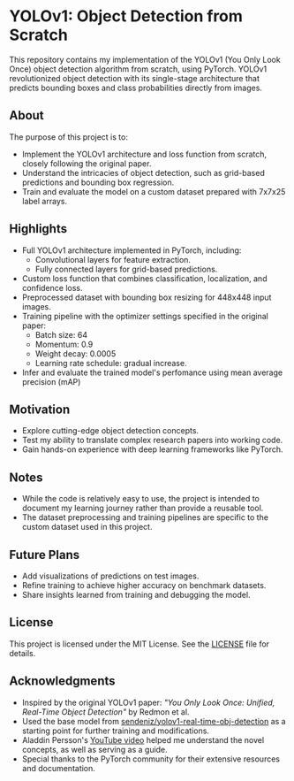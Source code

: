 # YOLOv1: Object Detection from Scratch

This repository contains my implementation of the YOLOv1 (You Only Look Once) object detection algorithm from scratch, using PyTorch. YOLOv1 revolutionized object detection with its single-stage architecture that predicts bounding boxes and class probabilities directly from images.

## About

The purpose of this project is to:
- Implement the YOLOv1 architecture and loss function from scratch, closely following the original paper.
- Understand the intricacies of object detection, such as grid-based predictions and bounding box regression.
- Train and evaluate the model on a custom dataset prepared with 7x7x25 label arrays.

## Highlights

- Full YOLOv1 architecture implemented in PyTorch, including:
  - Convolutional layers for feature extraction.
  - Fully connected layers for grid-based predictions.
- Custom loss function that combines classification, localization, and confidence loss.
- Preprocessed dataset with bounding box resizing for 448x448 input images.
- Training pipeline with the optimizer settings specified in the original paper:
  - Batch size: 64
  - Momentum: 0.9
  - Weight decay: 0.0005
  - Learning rate schedule: gradual increase.
- Infer and evaluate the trained model's perfomance using mean average precision (mAP)

## Motivation

- Explore cutting-edge object detection concepts.
- Test my ability to translate complex research papers into working code.
- Gain hands-on experience with deep learning frameworks like PyTorch.

## Notes

- While the code is relatively easy to use, the project is intended to document my learning journey rather than provide a reusable tool.
- The dataset preprocessing and training pipelines are specific to the custom dataset used in this project.

## Future Plans

- Add visualizations of predictions on test images.
- Refine training to achieve higher accuracy on benchmark datasets.
- Share insights learned from training and debugging the model.

## License

This project is licensed under the MIT License. See the [LICENSE](LICENSE) file for details.

## Acknowledgments

- Inspired by the original YOLOv1 paper: *"You Only Look Once: Unified, Real-Time Object Detection"* by Redmon et al.
- Used the base model from [sendeniz/yolov1-real-time-obj-detection](https://github.com/sendeniz/yolov1-real-time-obj-detection) as a starting point for further training and modifications.
- Aladdin Persson's [YouTube video](https://www.youtube.com/watch?v=n9_XyCGr-MI) helped me understand the novel concepts, as well as serving as a guide.
- Special thanks to the PyTorch community for their extensive resources and documentation.

